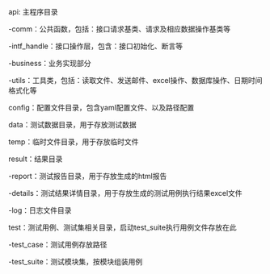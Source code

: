 api: 主程序目录

-comm：公共函数，包括：接口请求基类、请求及相应数据操作基类等

-intf_handle：接口操作层，包含：接口初始化、断言等

-business：业务实现部分

-utils：工具类，包括：读取文件、发送邮件、excel操作、数据库操作、日期时间格式化等

config：配置文件目录，包含yaml配置文件、以及路径配置

data：测试数据目录，用于存放测试数据

temp：临时文件目录，用于存放临时文件

result：结果目录

-report：测试报告目录，用于存放生成的html报告

-details：测试结果详情目录，用于存放生成的测试用例执行结果excel文件

-log：日志文件目录

test：测试用例、测试集相关目录，启动test_suite执行用例文件存放在此

-test_case：测试用例存放路径

-test_suite：测试模块集，按模块组装用例